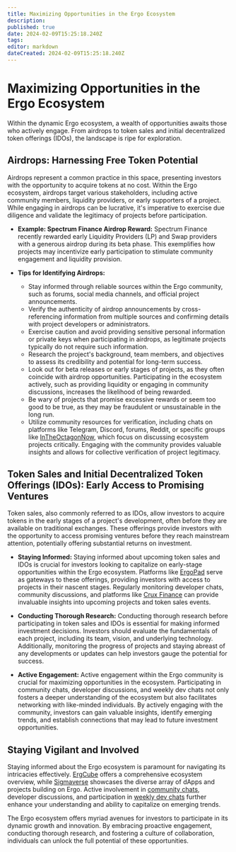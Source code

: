 ```yaml
---
title: Maximizing Opportunities in the Ergo Ecosystem
description: 
published: true
date: 2024-02-09T15:25:18.240Z
tags: 
editor: markdown
dateCreated: 2024-02-09T15:25:18.240Z
---
```


# Maximizing Opportunities in the Ergo Ecosystem

Within the dynamic Ergo ecosystem, a wealth of opportunities awaits those who actively engage. From airdrops to token sales and initial decentralized token offerings (IDOs), the landscape is ripe for exploration. 

## Airdrops: Harnessing Free Token Potential

Airdrops represent a common practice in this space, presenting investors with the opportunity to acquire tokens at no cost. Within the Ergo ecosystem, airdrops target various stakeholders, including active community members, liquidity providers, or early supporters of a project. While engaging in airdrops can be lucrative, it's imperative to exercise due diligence and validate the legitimacy of projects before participation.

- **Example: Spectrum Finance Airdrop Reward:**
  Spectrum Finance recently rewarded early Liquidity Providers (LP) and Swap providers with a generous airdrop during its beta phase. This exemplifies how projects may incentivize early participation to stimulate community engagement and liquidity provision.

- **Tips for Identifying Airdrops:**
  - Stay informed through reliable sources within the Ergo community, such as forums, social media channels, and official project announcements.
  - Verify the authenticity of airdrop announcements by cross-referencing information from multiple sources and confirming details with project developers or administrators.
  - Exercise caution and avoid providing sensitive personal information or private keys when participating in airdrops, as legitimate projects typically do not require such information.
  - Research the project's background, team members, and objectives to assess its credibility and potential for long-term success.
  - Look out for beta releases or early stages of projects, as they often coincide with airdrop opportunities. Participating in the ecosystem actively, such as providing liquidity or engaging in community discussions, increases the likelihood of being rewarded.
  - Be wary of projects that promise excessive rewards or seem too good to be true, as they may be fraudulent or unsustainable in the long run.
  - Utilize community resources for verification, including chats on platforms like Telegram, Discord, forums, Reddit, or specific groups like [InTheOctagonNow](https://t.me/InTheOctagonNow), which focus on discussing ecosystem projects critically. Engaging with the community provides valuable insights and allows for collective verification of project legitimacy.

## Token Sales and Initial Decentralized Token Offerings (IDOs): Early Access to Promising Ventures

Token sales, also commonly referred to as IDOs, allow investors to acquire tokens in the early stages of a project's development, often before they are available on traditional exchanges. These offerings provide investors with the opportunity to access promising ventures before they reach mainstream attention, potentially offering substantial returns on investment.

- **Staying Informed:**
  Staying informed about upcoming token sales and IDOs is crucial for investors looking to capitalize on early-stage opportunities within the Ergo ecosystem. Platforms like [ErgoPad](https://ergopad.io/) serve as gateways to these offerings, providing investors with access to projects in their nascent stages. Regularly monitoring developer chats, community discussions, and platforms like [Crux Finance](https://cruxfinance.io/) can provide invaluable insights into upcoming projects and token sales events.

- **Conducting Thorough Research:**
  Conducting thorough research before participating in token sales and IDOs is essential for making informed investment decisions. Investors should evaluate the fundamentals of each project, including its team, vision, and underlying technology. Additionally, monitoring the progress of projects and staying abreast of any developments or updates can help investors gauge the potential for success.

- **Active Engagement:**
  Active engagement within the Ergo community is crucial for maximizing opportunities in the ecosystem. Participating in community chats, developer discussions, and weekly dev chats not only fosters a deeper understanding of the ecosystem but also facilitates networking with like-minded individuals. By actively engaging with the community, investors can gain valuable insights, identify emerging trends, and establish connections that may lead to future investment opportunities.


## Staying Vigilant and Involved

Staying informed about the Ergo ecosystem is paramount for navigating its intricacies effectively. [ErgCube](https://ergcube.com/) offers a comprehensive ecosystem overview, while [Sigmaverse](https://sigmaverse.io/) showcases the diverse array of dApps and projects building on Ergo. Active involvement in [community chats](#), developer discussions, and participation in [weekly dev chats](#) further enhance your understanding and ability to capitalize on emerging trends.

The Ergo ecosystem offers myriad avenues for investors to participate in its dynamic growth and innovation. By embracing proactive engagement, conducting thorough research, and fostering a culture of collaboration, individuals can unlock the full potential of these opportunities. 